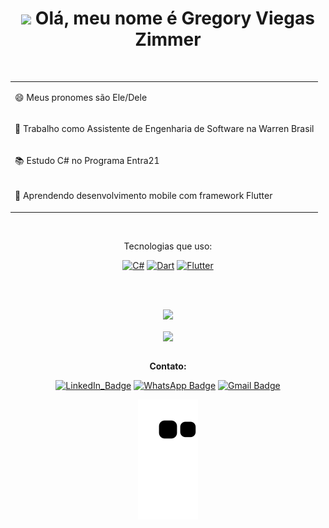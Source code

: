 <div align="center">
    <h1>
        <img src="https://media.giphy.com/media/hvRJCLFzcasrR4ia7z/giphy.gif" width="25px"> Olá, meu nome é Gregory Viegas Zimmer
    </h1>
</div>

<br>

<table align="center">
    <tr>
        <td>
            <p>😄 Meus pronomes são Ele/Dele</p>
        </td>
    </tr>
    <tr>
        <td>
            <p>🚀 Trabalho como Assistente de Engenharia de Software na Warren Brasil</p>
        </td>
    </tr>
    <tr>
        <td>
            <p>📚 Estudo C# no Programa Entra21</p>
        </td>
    </tr>
    <tr>
        <td>
            <p>🎯 Aprendendo desenvolvimento mobile com framework Flutter</p>
        </td>
    </tr>
</table>

<br>

<div align="center">
    <p>
        Tecnologias que uso:
    </p>
</div>

<div align="center">
  <tr>
    <td>
    <td>
        <a href="https://docs.microsoft.com/pt-br/dotnet/csharp/" title="C#"><img src="https://cdn.jsdelivr.net/gh/devicons/devicon/icons/csharp/csharp-plain.svg" alt="C#" width="35px" height="35px"></a>
    </td>
        <a href="https://dart.dev/" title="Dart"><img src="https://cdn.jsdelivr.net/gh/devicons/devicon/icons/dart/dart-plain.svg" alt="Dart" width="35px" height="35px"></a>
    </td>
    <td>
        <a href="https://flutter.dev/" title="Flutter"><img src="https://cdn.jsdelivr.net/gh/devicons/devicon/icons/flutter/flutter-plain.svg" alt="Flutter" width="35px" height="35px"></a>
    </td>            
  </tr>
  
  <br><br>

<div align="center">
<p align="center" >
<a href="https://github.com/anuraghazra/github-readme-stats"> 
    <img  src="https://github-readme-stats.vercel.app/api?username=greemerbr&&show_icons=true&theme=tokyonight"/>
  </a>
</p>

<img width="360px" align="center" src="https://github-readme-stats.vercel.app/api/top-langs/?username=greemerbr&layout=compact&theme=tokyonight&count_private=true&show_icons=true&langs_count=8&cache_seconds=3600"/>
</div>

<br>

**Contato:**

[![LinkedIn_Badge](https://img.shields.io/badge/LinkedIn-0077B5?style=for-the-badge&logo=linkedin&logoColor=white)](https://www.linkedin.com/in/gregoryviegaszimmer/)
[![WhatsApp Badge](https://img.shields.io/badge/WhatsApp-25D366?style=for-the-badge&logo=whatsapp&logoColor=white)](https://wa.me/5547991885219) 
[![Gmail Badge](https://img.shields.io/badge/Gmail-D14836?style=for-the-badge&logo=gmail&logoColor=white&link=mailto:gregory.v.zimmer@gmail.com)](mailto:gregory.v.zimmer@gmail.com)

![Snake animation](https://github.com/GreemerBR/GreemerBR/blob/output/github-contribution-grid-snake.svg)
